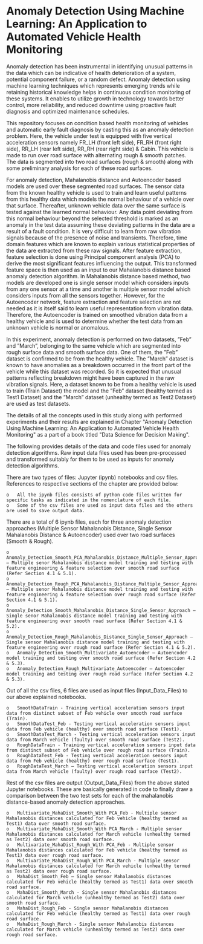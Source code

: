 # Anomaly Detection Using Machine Learning: An Application to Automated Vehicle Health Monitoring
Anomaly detection has been instrumental in identifying unusual patterns in the data which can be indicative of health deterioration of a system, potential component failure, or a random defect. Anomaly detection using machine learning techniques which represents emerging trends while retaining historical knowledge helps in continuous condition monitoring of these systems. It enables to utilize growth in technology towards better control, more reliability, and reduced downtime using proactive fault diagnosis and optimized maintenance schedules.

This repository focuses on condition based health monitoring of vehicles and automatic early fault diagnosis by casting this as an anomaly detection problem. Here, the vehicle under test is equipped with five vertical acceleration sensors namely FR_LH (front left side), FR_RH (front right side), RR_LH (rear left side), RR_RH (rear right side) & Cabin. This vehicle is made to run over road surface with alternating rough & smooth patches. The data is segmented into two road surfaces (rough & smooth) along with some preliminary analysis for each of these road surfaces.  

For anomaly detection, Mahalanobis distance and Autoencoder based models are used over these segmented road surfaces. The sensor data from the known healthy vehicle
is used to train and learn useful patterns from this healthy data which models the normal behaviour of a vehicle over that surface. Thereafter, unknown vehicle data
over the same surface is tested against the learned normal behaviour. Any data point deviating from this normal behaviour beyond the selected threshold is marked as an
anomaly in the test data assuming these deviating patterns in the data are a result of a fault condition. It is very difficult to learn from raw vibration signals because of the presence of noise and transients. Therefore, time domain features which are known to explain various statistical properties of the data are extracted from these raw signals. After feature extraction, feature selection is done using Principal component analysis (PCA) to derive the most significant features influencing the output. This transformed feature space is then used as an input to our Mahalanobis distance based anomaly detection algorithm. In Mahalanobis distance based method, two models are developed one is single sensor model which considers inputs from any one sensor at a time and another is multiple sensor model which considers inputs from all the sensors together. However, for the Autoencoder network, feature extraction and feature selection are not needed as it is itself said to learn useful representation from vibration data. Therefore, the Autoencoder is trained on smoothed vibration data from a healthy vehicle and is used to determine whether the test data from an unknown vehicle is normal or anomalous.

In this experiment, anomaly detection is performed on two datasets, ”Feb” and ”March”, belonging to the same vehicle which are segmented into rough surface data and smooth surface data. One of them, the ”Feb” dataset is confirmed to be from the healthy vehicle. The ”March” dataset is known to have anomalies as a breakdown occurred in the front part of the vehicle while this dataset was recorded. So it is expected that unusual patterns reflecting breakdown might have been captured in the raw vibration signals. Here, a dataset known to be from a healthy vehicle is used to train (Train Dataset) the model and the ”Feb” dataset (healthy termed as Test1 Dataset) and the ”March” dataset (unhealthy termed as Test2 Dataset) are used as test datasets.

The details of all the concepts used in this study along with performed experiments and their results are explained in Chapter "Anomaly Detection Using Machine Learning: An Application to Automated Vehicle Health Monitoring" as a part of a book titled "Data Science for Decision Making".

The following provides details of the data and code files used for anomaly detection algorithms. Raw input data files used has been pre-processed and transformed suitably for them to be used as inputs for anomaly detection algorithms.

There are two types of files: Jupyter (ipynb) notebooks and csv files. References to respective sections of the chapter are provided below: 

	o	All the ipynb files consists of python code files written for specific tasks as indicated in the nomenclature of each file.
	o	Some of the csv files are used as input data files and the others are used to save output data.

There are a total of 6 ipynb files, each for three anomaly detection approaches (Multiple Sensor Mahalanobis Distance, Single Sensor Mahalanobis Distance & Autoencoder) used over two road surfaces (Smooth & Rough).

 	o	Anomaly_Detection_Smooth_PCA_Mahalanobis_Distance_Multiple_Sensor_Approach – Multiple senor Mahalanobis distance model training and testing with feature engineering & feature selection over smooth road surface (Refer Section 4.1 & 5.1).
	o	Anomaly_Detection_Rough_PCA_Mahalanobis_Distance_Multiple_Sensor_Approach – Multiple senor Mahalanobis distance model training and testing with feature engineering & feature selection over rough road surface (Refer Section 4.1 & 5.1).
	o	Anomaly_Detection_Smooth_Mahalanobis_Distance_Single_Sensor_Approach – Single senor Mahalanobis distance model training and testing with feature engineering over smooth road surface (Refer Section 4.1 & 5.2).
	o	Anomaly_Detection_Rough_Mahalanobis_Distance_Single_Sensor_Approach – Single sensor Mahalanobis distance model training and testing with feature engineering over rough road surface (Refer Section 4.1 & 5.2).
	o	Anomaly_Detection_Smooth_Multivariate_Autoencoder – Autoencoder model training and testing over smooth road surface (Refer Section 4.2 & 5.3).
	o	Anomaly_Detection_Rough_Multivariate_Autoencoder – Autoencoder model training and testing over rough road surface (Refer Section 4.2 & 5.3).

Out of all the csv files, 6 files are used as input files (Input_Data_Files) to our above explained notebooks.
	
 	o	SmoothDataTrain - Training vertical acceleration sensors input data from distinct subset of Feb vehicle over smooth road surface (Train).
	o	SmoothDataTest_Feb - Testing vertical acceleration sensors input data from Feb vehicle (healthy) over smooth road surface (Test1).
	o	SmoothDataTest_March - Testing vertical acceleration sensors input data from March vehicle (faulty) over smooth road surface (Test2).
	o	RoughDataTrain - Training vertical acceleration sensors input data from distinct subset of Feb vehicle over rough road surface (Train).
	o	RoughDataTest_Feb - Testing vertical acceleration sensors input data from Feb vehicle (healthy) over rough road surface (Test1).
	o	RoughDataTest_March – Testing vertical acceleration sensors input data from March vehicle (faulty) over rough road surface (Test2).

Rest of the csv files are output (Output_Data_Files) from the above stated Jupyter notebooks. These are basically generated in code to finally draw a comparison between the two test sets for each of the mahalanobis distance-based anomaly detection approaches.
	
 	o	Multivariate_MahaDist_Smooth_With PCA_Feb - Multiple sensor Mahalanobis distances calculated for Feb vehicle (healthy termed as Test1) data over smooth road surface.
	o	Multivariate_MahaDist_Smooth_With PCA_March - Multiple sensor Mahalanobis distances calculated for March vehicle (unhealthy termed as Test2) data over smooth road surface.
	o	Multivariate_MahaDist_Rough_With PCA_Feb - Multiple sensor Mahalanobis distances calculated for Feb vehicle (healthy termed as Test1) data over rough road surface.
	o	Multivariate_MahaDist_Rough_With PCA_March - Multiple sensor Mahalanobis distances calculated for March vehicle (unhealthy termed as Test2) data over rough road surface.
	o	MahaDist_Smooth_Feb – Single sensor Mahalanobis distances calculated for Feb vehicle (healthy termed as Test1) data over smooth road surface. 
	o	MahaDist_Smooth_March - Single sensor Mahalanobis distances calculated for March vehicle (unhealthy termed as Test2) data over smooth road surface.
	o	MahaDist_Rough_Feb - Single sensor Mahalanobis distances calculated for Feb vehicle (healthy termed as Test1) data over rough road surface.
	o	MahaDist_Rough_March - Single sensor Mahalanobis distances calculated for March vehicle (unhealthy termed as Test2) data over rough road surface.
